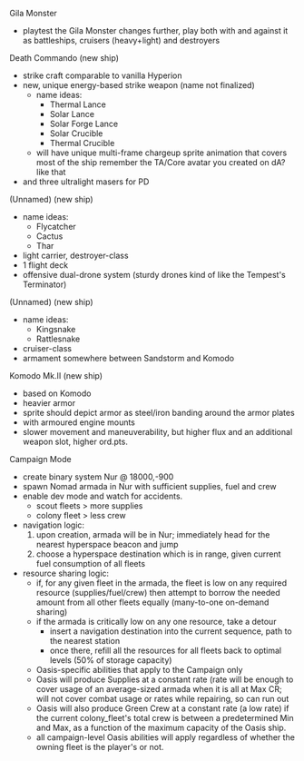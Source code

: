 Gila Monster
  * playtest the Gila Monster changes further, play both with and against it as
    battleships, cruisers (heavy+light) and destroyers
    
Death Commando (new ship)
  * strike craft comparable to vanilla Hyperion
  * new, unique energy-based strike weapon (name not finalized)
    * name ideas:
      * Thermal Lance
      * Solar Lance
      * Solar Forge Lance
      * Solar Crucible
      * Thermal Crucible
    * will have unique multi-frame chargeup sprite animation that covers most of the ship
      remember the TA/Core avatar you created on dA? like that
  * and three ultralight masers for PD

(Unnamed) (new ship)
  * name ideas:
    * Flycatcher
    * Cactus
    * Thar
  * light carrier, destroyer-class
  * 1 flight deck
  * offensive dual-drone system (sturdy drones kind of like the Tempest's Terminator)
  
(Unnamed) (new ship)
  * name ideas:
    * Kingsnake
    * Rattlesnake
  * cruiser-class
  * armament somewhere between Sandstorm and Komodo

Komodo Mk.II (new ship)
  * based on Komodo
  * heavier armor
  * sprite should depict armor as steel/iron banding around the armor plates
  * with armoured engine mounts
  * slower movement and maneuverability, but higher flux and an additional weapon slot, higher ord.pts.

Campaign Mode
  * create binary system Nur @ 18000,-900
  * spawn Nomad armada in Nur with sufficient supplies, fuel and crew
  * enable dev mode and watch for accidents.
    * scout fleets > more supplies
    * colony fleet > less crew
  * navigation logic:
    1. upon creation, armada will be in Nur; immediately head for the nearest hyperspace beacon and jump
    1. choose a hyperspace destination which is in range, given current fuel consumption of all fleets
  * resource sharing logic:
    * if, for any given fleet in the armada, the fleet is low on any required resource (supplies/fuel/crew)
      then attempt to borrow the needed amount from all other fleets equally (many-to-one on-demand sharing)
	* if the armada is critically low on any one resource, take a detour
	  * insert a navigation destination into the current sequence, path to the nearest station
	  * once there, refill all the resources for all fleets back to optimal levels (50% of storage capacity)
	* Oasis-specific abilities that apply to the Campaign only
    * Oasis will produce Supplies at a constant rate (rate will be enough to cover usage of an average-sized
      armada when it is all at Max CR; will not cover combat usage or rates while repairing, so can run out
    * Oasis will also produce Green Crew at a constant rate (a low rate) if the current colony_fleet's total
      crew is between a predetermined Min and Max, as a function of the maximum capacity of the Oasis ship.
    * all campaign-level Oasis abilities will apply regardless of whether the owning fleet is the player's or not.
	

